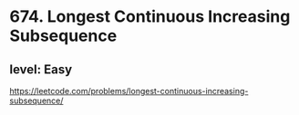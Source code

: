 # 674. Longest Continuous Increasing Subsequence
## level: Easy

https://leetcode.com/problems/longest-continuous-increasing-subsequence/
